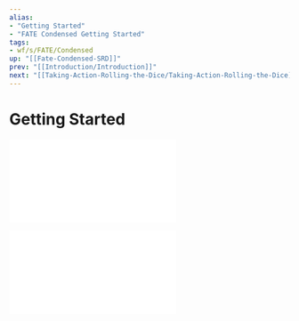 ```yaml
---
alias:
- "Getting Started"
- "FATE Condensed Getting Started"
tags:
- wf/s/FATE/Condensed
up: "[[Fate-Condensed-SRD]]"
prev: "[[Introduction/Introduction]]"
next: "[[Taking-Action-Rolling-the-Dice/Taking-Action-Rolling-the-Dice]]"
---
```

# Getting Started

![Define-Your-Setting](Define-Your-Setting/Define-Your-Setting.md)

![Create-Your-Characters](Create-Your-Characters/Create-Your-Characters.md)
